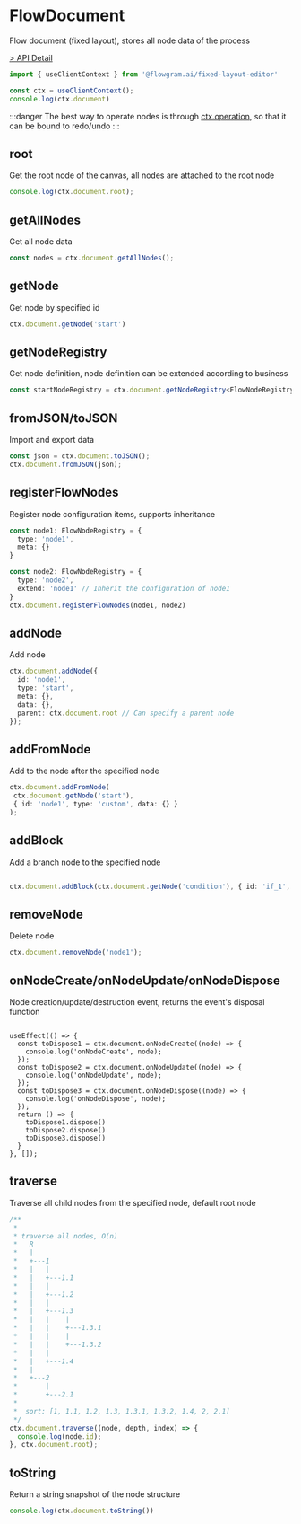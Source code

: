 # FlowDocument

Flow document (fixed layout), stores all node data of the process

[> API Detail](https://flowgram.ai/auto-docs/document/classes/FlowDocument.html)

```ts pure
import { useClientContext } from '@flowgram.ai/fixed-layout-editor'

const ctx = useClientContext();
console.log(ctx.document)
```

:::danger
The best way to operate nodes is through [ctx.operation](/en/api/services/flow-operation-service.md), so that it can be bound to redo/undo
:::

## root

Get the root node of the canvas, all nodes are attached to the root node

```ts pure
console.log(ctx.document.root);
```

## getAllNodes

Get all node data

```ts pure
const nodes = ctx.document.getAllNodes();
```

## getNode

Get node by specified id

```ts pure
ctx.document.getNode('start')
```

## getNodeRegistry

Get node definition, node definition can be extended according to business

```ts pure
const startNodeRegistry = ctx.document.getNodeRegistry<FlowNodeRegistry>('start')
```

## fromJSON/toJSON

Import and export data

```ts pure
const json = ctx.document.toJSON();
ctx.document.fromJSON(json);
```

## registerFlowNodes

Register node configuration items, supports inheritance

```ts pure
const node1: FlowNodeRegistry = {
  type: 'node1',
  meta: {}
}

const node2: FlowNodeRegistry = {
  type: 'node2',
  extend: 'node1' // Inherit the configuration of node1
}
ctx.document.registerFlowNodes(node1, node2)
```

## addNode

Add node

```ts pure
ctx.document.addNode({
  id: 'node1',
  type: 'start',
  meta: {},
  data: {},
  parent: ctx.document.root // Can specify a parent node
});

```

## addFromNode

Add to the node after the specified node

```ts pure
ctx.document.addFromNode(
 ctx.document.getNode('start'),
 { id: 'node1', type: 'custom', data: {} }
);

```

## addBlock

Add a branch node to the specified node

```ts pure

ctx.document.addBlock(ctx.document.getNode('condition'), { id: 'if_1', type: 'block', data: {} })
```

## removeNode

Delete node

```ts pure
ctx.document.removeNode('node1');
```

## onNodeCreate/onNodeUpdate/onNodeDispose

Node creation/update/destruction event, returns the event's disposal function

```tsx pure

useEffect(() => {
  const toDispose1 = ctx.document.onNodeCreate((node) => {
    console.log('onNodeCreate', node);
  });
  const toDispose2 = ctx.document.onNodeUpdate((node) => {
    console.log('onNodeUpdate', node);
  });
  const toDispose3 = ctx.document.onNodeDispose((node) => {
    console.log('onNodeDispose', node);
  });
  return () => {
    toDispose1.dispose()
    toDispose2.dispose()
    toDispose3.dispose()
  }
}, []);
```

## traverse

Traverse all child nodes from the specified node, default root node

```ts pure
/**
 *
 * traverse all nodes, O(n)
 *   R
 *   |
 *   +---1
 *   |   |
 *   |   +---1.1
 *   |   |
 *   |   +---1.2
 *   |   |
 *   |   +---1.3
 *   |   |    |
 *   |   |    +---1.3.1
 *   |   |    |
 *   |   |    +---1.3.2
 *   |   |
 *   |   +---1.4
 *   |
 *   +---2
 *       |
 *       +---2.1
 *
 *  sort: [1, 1.1, 1.2, 1.3, 1.3.1, 1.3.2, 1.4, 2, 2.1]
 */
ctx.document.traverse((node, depth, index) => {
  console.log(node.id);
}, ctx.document.root);
```

## toString

Return a string snapshot of the node structure

```ts pure
console.log(ctx.document.toString())
```
